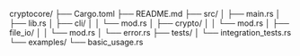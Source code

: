 cryptocore/
├── Cargo.toml
├── README.md
├── src/
│   ├── main.rs
│   ├── lib.rs
│   ├── cli/
│   │   └── mod.rs
│   ├── crypto/
│   │   └── mod.rs
│   ├── file_io/
│   │   └── mod.rs
│   └── error.rs
├── tests/
│   └── integration_tests.rs
└── examples/
    └── basic_usage.rs